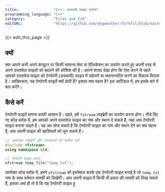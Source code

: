 ```yaml
---
title:                "C++: अस्थायी फाइल बनाना"
programming_language: "C++"
category:             "Files and I/O"
editURL:              "https://github.com/dogweather/forkful/blob/master/content/hi/cpp/creating-a-temporary-file.md"
---
```


{{< edit_this_page >}}

## क्यों

क्या आपने कभी अपने कंप्यूटर पर किसी सामान्य सेवा या ऐप्लिकेशन का उपयोग करते हुए अपनी तरह से अपने दस्तावेज़ फाइलों को बदलने की कोशिश की है। आपने शायद देखा होगा कि ऐसा करने से पहले आपको दस्तावेज़ फाइल को टेम्पोररी (अस्थायी) फाइल में सहेजने या स्थानान्तरित करने का विकल्प मिलता है। आखिरकार, यह टेम्पोररी फाइलें क्यों होती हैं? इसका क्या महत्व है? इस आर्टिकल में, हम इसके बारे में बात करेंगे।

## कैसे करें

टेम्पोररी फाइलें बनाना काफी आसान है। पहले, हमें `fstream` लाइब्रेरी का उपयोग करना होगा। नीचे दिए गए कोड ब्लॉक में, हम आपको अपने दस्तावेज़ फाइल का नाम और स्थान दे सकते हैं, जहां आप टेम्पोररी फाइल बनाना चाहते हैं। यह अप सोच सकते हैं कि टेम्पोररी फाइल का नाम और स्थान देने का क्या महत्व है, आप अपनी फाइल की खासियतों को चुन सकते हैं।

```C++
// आवश्यक लाइब्रेरी और नामस्थानों को शामिल करें
#include <fstream>
using namespace std;

// टेम्पोररी फाइल बनाएं
ofstream temp_file("temp.txt");
```

उपरोक्त कोड ब्लॉक में, हमने `ofstream` को इस्तेमाल करके एक टेम्पोररी फाइल बनाई है जो `temp.txt` नाम के साथ वर्तमान सामग्री को लिखेगी। आप अपनी फाइल में किसी भी प्रकार की सामग्री को लिख सकते हैं, इसका अर्थ ही तो है कि यह टेम्पोररी फाइल हु